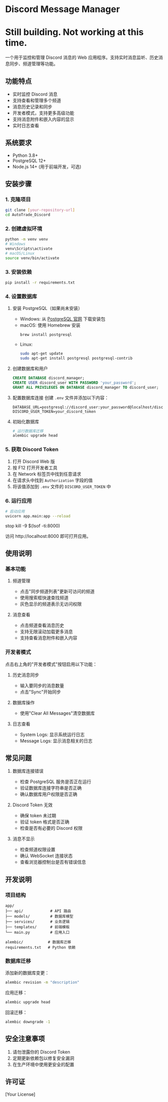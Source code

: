 # Discord Message Manager
# Still building. Not working at this time.

一个用于监控和管理 Discord 消息的 Web 应用程序。支持实时消息监听、历史消息同步、频道管理等功能。

## 功能特点

- 实时监控 Discord 消息
- 支持查看和管理多个频道
- 消息历史记录和同步
- 开发者模式，支持更多高级功能
- 支持消息附件和嵌入内容的显示
- 实时日志查看

## 系统要求

- Python 3.8+
- PostgreSQL 12+
- Node.js 14+ (用于前端开发，可选)

## 安装步骤

### 1. 克隆项目

```bash
git clone [your-repository-url]
cd AutoTrade_Discord
```

### 2. 创建虚拟环境

```bash
python -m venv venv
# Windows
venv\Scripts\activate
# macOS/Linux
source venv/bin/activate
```

### 3. 安装依赖

```bash
pip install -r requirements.txt
```

### 4. 设置数据库

1. 安装 PostgreSQL（如果尚未安装）
   - Windows: 从 [PostgreSQL 官网](https://www.postgresql.org/download/windows/) 下载安装包
   - macOS: 使用 Homebrew 安装
     ```bash
     brew install postgresql
     ```
   - Linux:
     ```bash
     sudo apt-get update
     sudo apt-get install postgresql postgresql-contrib
     ```

2. 创建数据库和用户
   ```sql
   CREATE DATABASE discord_manager;
   CREATE USER discord_user WITH PASSWORD 'your_password';
   GRANT ALL PRIVILEGES ON DATABASE discord_manager TO discord_user;
   ```

3. 配置数据库连接
   创建 `.env` 文件并添加以下内容：
   ```
   DATABASE_URL=postgresql://discord_user:your_password@localhost/discord_manager
   DISCORD_USER_TOKEN=your_discord_token
   ```

4. 初始化数据库
   ```bash
   # 运行数据库迁移
   alembic upgrade head
   ```

### 5. 获取 Discord Token

1. 打开 Discord Web 版
2. 按 F12 打开开发者工具
3. 在 Network 标签页中找到任意请求
4. 在请求头中找到 `Authorization` 字段的值
5. 将该值添加到 `.env` 文件的 `DISCORD_USER_TOKEN` 中

### 6. 运行应用

```bash
# 启动应用
uvicorn app.main:app --reload


```
stop
kill -9 $(lsof -ti:8000)

访问 http://localhost:8000 即可打开应用。

## 使用说明

### 基本功能

1. 频道管理
   - 点击"同步频道列表"更新可访问的频道
   - 使用搜索框快速查找频道
   - 灰色显示的频道表示无访问权限

2. 消息查看
   - 点击频道查看消息历史
   - 支持无限滚动加载更多消息
   - 支持查看消息附件和嵌入内容

### 开发者模式

点击右上角的"开发者模式"按钮启用以下功能：

1. 历史消息同步
   - 输入要同步的消息数量
   - 点击"Sync"开始同步

2. 数据库操作
   - 使用"Clear All Messages"清空数据库

3. 日志查看
   - System Logs: 显示系统运行日志
   - Message Logs: 显示消息相关的日志

## 常见问题

1. 数据库连接错误
   - 检查 PostgreSQL 服务是否正在运行
   - 验证数据库连接字符串是否正确
   - 确认数据库用户权限是否正确

2. Discord Token 无效
   - 确保 token 未过期
   - 验证 token 格式是否正确
   - 检查是否有必要的 Discord 权限

3. 消息不显示
   - 检查频道权限设置
   - 确认 WebSocket 连接状态
   - 查看浏览器控制台是否有错误信息

## 开发说明

### 项目结构

```
app/
├── api/            # API 路由
├── models/         # 数据库模型
├── services/       # 业务逻辑
├── templates/      # 前端模板
└── main.py         # 应用入口

alembic/           # 数据库迁移
requirements.txt   # Python 依赖
```

### 数据库迁移

添加新的数据库变更：
```bash
alembic revision -m "description"
```

应用迁移：
```bash
alembic upgrade head
```

回滚迁移：
```bash
alembic downgrade -1
```

## 安全注意事项

1. 请勿泄露你的 Discord Token
2. 定期更新依赖包以修复安全漏洞
3. 在生产环境中使用更安全的配置

## 许可证

[Your License] 

